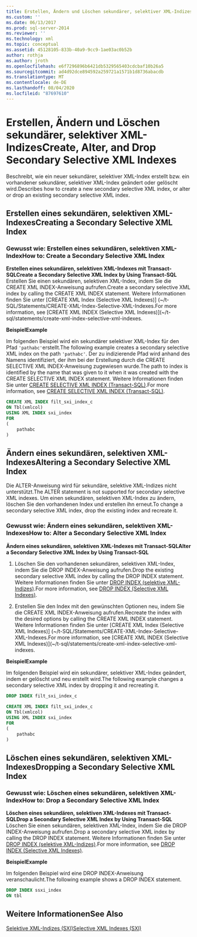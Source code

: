 ```yaml
---
title: Erstellen, Ändern und Löschen sekundärer, selektiver XML-Indizes | Microsoft-Dokumentation
ms.custom: ''
ms.date: 06/13/2017
ms.prod: sql-server-2014
ms.reviewer: ''
ms.technology: xml
ms.topic: conceptual
ms.assetid: 45128105-833b-40a9-9cc9-1ae03ac0b52b
author: rothja
ms.author: jroth
ms.openlocfilehash: e6f7296896b6421db5329565403cdcbaf10b26a5
ms.sourcegitcommit: ad4d92dce894592a259721a1571b1d8736abacdb
ms.translationtype: MT
ms.contentlocale: de-DE
ms.lasthandoff: 08/04/2020
ms.locfileid: "87697610"
---
```

# <a name="create-alter-and-drop-secondary-selective-xml-indexes"></a><span data-ttu-id="ea806-102">Erstellen, Ändern und Löschen sekundärer, selektiver XML-Indizes</span><span class="sxs-lookup"><span data-stu-id="ea806-102">Create, Alter, and Drop Secondary Selective XML Indexes</span></span>
  <span data-ttu-id="ea806-103">Beschreibt, wie ein neuer sekundärer, selektiver XML-Index erstellt bzw. ein vorhandener sekundärer, selektiver XML-Index geändert oder gelöscht wird.</span><span class="sxs-lookup"><span data-stu-id="ea806-103">Describes how to create a new secondary selective XML index, or alter or drop an existing secondary selective XML index.</span></span>  
  
##  <a name="creating-a-secondary-selective-xml-index"></a><a name="create"></a> <span data-ttu-id="ea806-104">Erstellen eines sekundären, selektiven XML-Indexes</span><span class="sxs-lookup"><span data-stu-id="ea806-104">Creating a Secondary Selective XML Index</span></span>  
  
### <a name="how-to-create-a-secondary-selective-xml-index"></a><span data-ttu-id="ea806-105">Gewusst wie: Erstellen eines sekundären, selektiven XML-Index</span><span class="sxs-lookup"><span data-stu-id="ea806-105">How to: Create a Secondary Selective XML Index</span></span>  
 <span data-ttu-id="ea806-106">**Erstellen eines sekundären, selektiven XML-Indexes mit Transact-SQL**</span><span class="sxs-lookup"><span data-stu-id="ea806-106">**Create a Secondary Selective XML Index by Using Transact-SQL**</span></span>  
 <span data-ttu-id="ea806-107">Erstellen Sie einen sekundären, selektiven XML-Index, indem Sie die CREATE XML INDEX-Anweisung aufrufen.</span><span class="sxs-lookup"><span data-stu-id="ea806-107">Create a secondary selective XML index by calling the CREATE XML INDEX statement.</span></span> <span data-ttu-id="ea806-108">Weitere Informationen finden Sie unter [CREATE XML Index &#40;Selective XML Indexes&#41;] (~/t-SQL/Statements/CREATE-XML-Index-Selective-XML-Indexes.</span><span class="sxs-lookup"><span data-stu-id="ea806-108">For more information, see [CREATE XML INDEX &#40;Selective XML Indexes&#41;](~/t-sql/statements/create-xml-index-selective-xml-indexes.</span></span>  
  
 <span data-ttu-id="ea806-109">**Beispiel**</span><span class="sxs-lookup"><span data-stu-id="ea806-109">**Example**</span></span>  
  
 <span data-ttu-id="ea806-110">Im folgenden Beispiel wird ein sekundärer selektiver XML-Index für den Pfad `'pathabc'`erstellt.</span><span class="sxs-lookup"><span data-stu-id="ea806-110">The following example creates a secondary selective XML index on the path `'pathabc'`.</span></span> <span data-ttu-id="ea806-111">Der zu indizierende Pfad wird anhand des Namens identifiziert, der ihm bei der Erstellung durch die CREATE SELECTIVE XML INDEX-Anweisung zugewiesen wurde.</span><span class="sxs-lookup"><span data-stu-id="ea806-111">The path to index is identified by the name that was given to it when it was created with the CREATE SELECTIVE XML INDEX statement.</span></span> <span data-ttu-id="ea806-112">Weitere Informationen finden Sie unter [CREATE SELECTIVE XML INDEX &#40;Transact-SQL&#41;](/sql/t-sql/statements/create-selective-xml-index-transact-sql).</span><span class="sxs-lookup"><span data-stu-id="ea806-112">For more information, see [CREATE SELECTIVE XML INDEX &#40;Transact-SQL&#41;](/sql/t-sql/statements/create-selective-xml-index-transact-sql).</span></span>  
  
```sql  
CREATE XML INDEX filt_sxi_index_c  
ON Tbl(xmlcol)  
USING XML INDEX sxi_index  
FOR  
(  
    pathabc  
)  
```  
  
  
##  <a name="altering-a-secondary-selective-xml-index"></a><a name="alter"></a> <span data-ttu-id="ea806-113">Ändern eines sekundären, selektiven XML-Indexes</span><span class="sxs-lookup"><span data-stu-id="ea806-113">Altering a Secondary Selective XML Index</span></span>  
 <span data-ttu-id="ea806-114">Die ALTER-Anweisung wird für sekundäre, selektive XML-Indizes nicht unterstützt.</span><span class="sxs-lookup"><span data-stu-id="ea806-114">The ALTER statement is not supported for secondary selective XML indexes.</span></span> <span data-ttu-id="ea806-115">Um einen sekundären, selektiven XML-Index zu ändern, löschen Sie den vorhandenen Index und erstellen ihn erneut.</span><span class="sxs-lookup"><span data-stu-id="ea806-115">To change a secondary selective XML index, drop the existing index and recreate it.</span></span>  
  
### <a name="how-to-alter-a-secondary-selective-xml-index"></a><span data-ttu-id="ea806-116">Gewusst wie: Ändern eines sekundären, selektiven XML-Indexes</span><span class="sxs-lookup"><span data-stu-id="ea806-116">How to: Alter a Secondary Selective XML Index</span></span>  
 <span data-ttu-id="ea806-117">**Ändern eines sekundären, selektiven XML-Indexes mit Transact-SQL**</span><span class="sxs-lookup"><span data-stu-id="ea806-117">**Alter a Secondary Selective XML Index by Using Transact-SQL**</span></span>  
 1.  <span data-ttu-id="ea806-118">Löschen Sie den vorhandenen sekundären, selektiven XML-Index, indem Sie die DROP INDEX-Anweisung aufrufen.</span><span class="sxs-lookup"><span data-stu-id="ea806-118">Drop the existing secondary selective XML index by calling the DROP INDEX statement.</span></span> <span data-ttu-id="ea806-119">Weitere Informationen finden Sie unter [DROP INDEX &#40;selektive XML-Indizes&#41;](../indexes/indexes.md).</span><span class="sxs-lookup"><span data-stu-id="ea806-119">For more information, see [DROP INDEX &#40;Selective XML Indexes&#41;](../indexes/indexes.md).</span></span>  
  
2.  <span data-ttu-id="ea806-120">Erstellen Sie den Index mit den gewünschten Optionen neu, indem Sie die CREATE XML INDEX-Anweisung aufrufen.</span><span class="sxs-lookup"><span data-stu-id="ea806-120">Recreate the index with the desired options by calling the CREATE XML INDEX statement.</span></span> <span data-ttu-id="ea806-121">Weitere Informationen finden Sie unter [CREATE XML Index &#40;Selective XML Indexes&#41;] (~/t-SQL/Statements/CREATE-XML-Index-Selective-XML-Indexes.</span><span class="sxs-lookup"><span data-stu-id="ea806-121">For more information, see [CREATE XML INDEX &#40;Selective XML Indexes&#41;](~/t-sql/statements/create-xml-index-selective-xml-indexes.</span></span>  
  
 <span data-ttu-id="ea806-122">**Beispiel**</span><span class="sxs-lookup"><span data-stu-id="ea806-122">**Example**</span></span>  
  
 <span data-ttu-id="ea806-123">Im folgenden Beispiel wird ein sekundärer, selektiver XML-Index geändert, indem er gelöscht und neu erstellt wird.</span><span class="sxs-lookup"><span data-stu-id="ea806-123">The following example changes a secondary selective XML index by dropping it and recreating it.</span></span>  
  
```sql  
DROP INDEX filt_sxi_index_c  
  
CREATE XML INDEX filt_sxi_index_c  
ON Tbl(xmlcol)  
USING XML INDEX sxi_index  
FOR  
(  
    pathabc  
)  
```  
  
  
##  <a name="dropping-a-secondary-selective-xml-index"></a><a name="drop"></a> <span data-ttu-id="ea806-124">Löschen eines sekundären, selektiven XML-Indexes</span><span class="sxs-lookup"><span data-stu-id="ea806-124">Dropping a Secondary Selective XML Index</span></span>  
  
### <a name="how-to-drop-a-secondary-selective-xml-index"></a><span data-ttu-id="ea806-125">Gewusst wie: Löschen eines sekundären, selektiven XML-Index</span><span class="sxs-lookup"><span data-stu-id="ea806-125">How to: Drop a Secondary Selective XML Index</span></span>  
 <span data-ttu-id="ea806-126">**Löschen eines sekundären, selektiven XML-Indexes mit Transact-SQL**</span><span class="sxs-lookup"><span data-stu-id="ea806-126">**Drop a Secondary Selective XML Index by Using Transact-SQL**</span></span>  
 <span data-ttu-id="ea806-127">Löschen Sie einen sekundären, selektiven XML-Index, indem Sie die DROP INDEX-Anweisung aufrufen.</span><span class="sxs-lookup"><span data-stu-id="ea806-127">Drop a secondary selective XML index by calling the DROP INDEX statement.</span></span> <span data-ttu-id="ea806-128">Weitere Informationen finden Sie unter [DROP INDEX &#40;selektive XML-Indizes&#41;](../indexes/indexes.md).</span><span class="sxs-lookup"><span data-stu-id="ea806-128">For more information, see [DROP INDEX &#40;Selective XML Indexes&#41;](../indexes/indexes.md).</span></span>  
  
 <span data-ttu-id="ea806-129">**Beispiel**</span><span class="sxs-lookup"><span data-stu-id="ea806-129">**Example**</span></span>  
  
 <span data-ttu-id="ea806-130">Im folgenden Beispiel wird eine DROP INDEX-Anweisung veranschaulicht.</span><span class="sxs-lookup"><span data-stu-id="ea806-130">The following example shows a DROP INDEX statement.</span></span>  
  
```sql  
DROP INDEX ssxi_index  
ON tbl  
```  
  
  
## <a name="see-also"></a><span data-ttu-id="ea806-131">Weitere Informationen</span><span class="sxs-lookup"><span data-stu-id="ea806-131">See Also</span></span>  
 [<span data-ttu-id="ea806-132">Selektive XML-Indizes &#40;SXI&#41;</span><span class="sxs-lookup"><span data-stu-id="ea806-132">Selective XML Indexes &#40;SXI&#41;</span></span>](selective-xml-indexes-sxi.md)  
  
  
